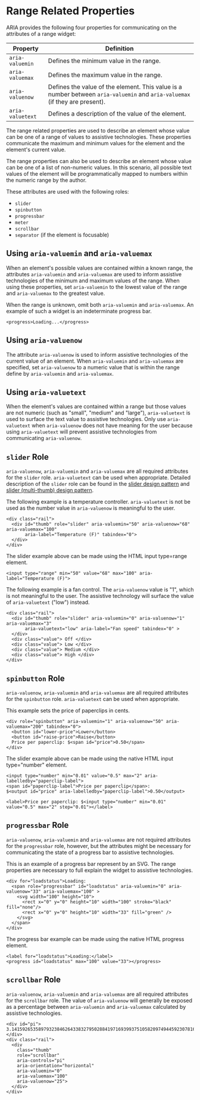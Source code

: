 # Range Related Properties

ARIA provides the following four properties for communicating on the attributes of a range widget:

| Property | Definition |
| --- | --- |
| `aria-valuemin` | Defines the minimum value in the range. |
| `aria-valuemax` | Defines the maximum value in the range. |
| `aria-valuenow` | Defines the value of the element. This value is a number between `aria-valuemin` and `aria-valuemax` (if they are present). |
| `aria-valuetext` | Defines a description of the value of the element. |

The range related properties are used to describe an element whose value can be one of a range of values to assistive technologies. These properties communicate the maximum and minimum values for the element and the element's current value.

The range properties can also be used to describe an element whose value can be one of a list of non-numeric values. In this scenario, all possible text values of the element will be programmatically mapped to numbers within the numeric range by the author.

These attributes are used with the following roles:

* `slider`
* `spinbutton`
* `progressbar`
* `meter`
* `scrollbar`
* `separator` (if the element is focusable)

## Using `aria-valuemin` and `aria-valuemax`

When an element's possible values are contained within a known range, the attributes `aria-valuemin` and `aria-valuemax` are used to inform assistive technologies of the minimum and maximum values of the range. When using these properties, set `aria-valuemin` to the lowest value of the range and `aria-valuemax` to the greatest value.

When the range is unknown, omit both `aria-valuemin` and `aria-valuemax`. An example of such a widget is an indeterminate progress bar.

```
<progress>Loading...</progress>
```

## Using `aria-valuenow`

The attribute `aria-valuenow` is used to inform assistive technologies of the current value of an element. When `aria-valuemin` and `aria-valuemax` are specified, set `aria-valuenow` to a numeric value that is within the range define by `aria-valuemin` and `aria-valuemax`.

## Using `aria-valuetext`

When the element's values are contained within a range but those values are not numeric (such as "small", "medium" and "large"), `aria-valuetext` is used to surface the text value to assistive technologies. Only use `aria-valuetext` when `aria-valuenow` does not have meaning for the user because using `aria-valuetext` will prevent assistive technologies from communicating `aria-valuenow`.

## `slider` Role

`aria-valuenow`, `aria-valuemin` and `aria-valuemax` are all required attributes for the `slider` role. `aria-valuetext` can be used when appropriate. Detailed description of the `slider` role can be found in the [slider design pattern](https://w3c.github.io/aria-practices/#slider) and [slider (multi-thumb) design pattern](https://w3c.github.io/aria-practices/#slidertwothumb).

The following example is a temperature controller. `aria-valuetext` is not be used as the number value in `aria-valuenow` is meaningful to the user.

```
<div class="rail">
  <div id="thumb" role="slider" aria-valuemin="50" aria-valuenow="68" aria-valuemax="100"
       aria-label="Temperature (F)" tabindex="0">
  </div>
</div>

```

The slider example above can be made using the HTML input type=range element.

```
<input type="range" min="50" value="68" max="100" aria-label="Temperature (F)">
```

The following example is a fan control. The `aria-valuenow` value is "1", which is not meaningful to the user. The assistive technology will surface the value of `aria-valuetext` ("low") instead.

```
<div class="rail">
  <div id="thumb" role="slider" aria-valuemin="0" aria-valuenow="1" aria-valuemax="3"
       aria-valuetext="low" aria-label="Fan speed" tabindex="0" >
  </div>
  <div class="value"> Off </div>
  <div class="value"> Low </div>
  <div class="value"> Medium </div>
  <div class="value"> High </div>
</div>

```

## `spinbutton` Role

`aria-valuenow`, `aria-valuemin` and `aria-valuemax` are all required attributes for the `spinbutton` role. `aria-valuetext` can be used when appropriate.

This example sets the price of paperclips in cents.

```
<div role="spinbutton" aria-valuemin="1" aria-valuenow="50" aria-valuemax="200" tabindex="0">
  <button id="lower-price">Lower</button>
  <button id="raise-price">Raise</button>
  Price per paperclip: $<span id="price">0.50</span>
</div>
```

The slider example above can be made using the native HTML input type="number" element.

```
<input type="number" min="0.01" value="0.5" max="2" aria-labelledby="paperclip-label">
<span id="paperclip-label">Price per paperclip</span>:
$<output id="price" aria-labelledby="paperclip-label">0.50</output>
```

```
<label>Price per paperclip: $<input type="number" min="0.01" value="0.5" max="2" step="0.01"></label>
```

## `progressbar` Role

`aria-valuenow`, `aria-valuemin` and `aria-valuemax` are not required attributes for the `progressbar` role, however, but the attributes might be necessary for communicating the state of a progress bar to assistive technologies.

This is an example of a progress bar represent by an SVG. The range properties are necessary to full explain the widget to assistive technologies.

```
<div for="loadstatus">Loading:
  <span role="progressbar" id="loadstatus" aria-valuemin="0" aria-valuenow="33" aria-valuemax="100" >
    <svg width="100" height="10">
      <rect x="0" y="0" height="10" width="100" stroke="black" fill="none"/>
      <rect x="0" y="0" height="10" width="33" fill="green" />
    </svg>
  </span>
</div>
```

The progress bar example can be made using the native HTML progress element.

```
<label for="loadstatus">Loading:</label>
<progress id="loadstatus" max="100" value="33"></progress>
```

## `scrollbar` Role

`aria-valuenow`, `aria-valuemin` and `aria-valuemax` are all required attributes for the `scrollbar` role. The value of `aria-valuenow` will generally be exposed as a percentage between `aria-valuemin` and `aria-valuemax` calculated by assistive technologies.

```
<div id="pi">
3.1415926535897932384626433832795028841971693993751058209749445923078164062862089986280348253421170679
</div>
<div class="rail">
  <div
    class="thumb"
    role="scrollbar"
    aria-controls="pi"
    aria-orientation="horizontal"
    aria-valuemin="0"
    aria-valuemax="100"
    aria-valuenow="25">
  </div>
</div>
```
